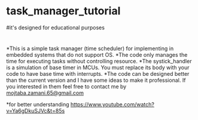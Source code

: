 # task_manager_tutorial 
#it's designed for educational purposes
#
#

*This is a simple task manager (time scheduler) for implementing in embedded systems that do not support OS. 
*The code only manages the time for executing tasks without controlling resource.
*The systick_handler is a simulation of base timer in MCUs. You must replace its body with your code to have base time with interrupts.
*The code can be designed better than the current version and I have some ideas to make it professional. If you interested in them feel free to contact me by
mojtaba.zamani.65@gmail.com

*for better understanding https://www.youtube.com/watch?v=Ya6gDkuSJVc&t=85s

